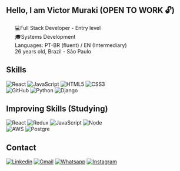 ## Hello, I am Victor Muraki (OPEN TO WORK 🔓)

<ul style="list-style: none;">
<li>💻Full Stack Developer - Entry level</li> 
<li>🎓Systems Development</li>
<li> Languages: PT-BR (fluent) / EN (Intermediary)</li> 
<li> 26 years old, Brazil - São Paulo </li>
</ul>

## Skills
![React](https://img.shields.io/badge/React-20232A?style=for-the-badge&logo=react&logoColor=61DAFB) ![JavaScript](https://img.shields.io/badge/JavaScript-F7DF1E?style=for-the-badge&logo=javascript&logoColor=black) ![HTML5](https://img.shields.io/badge/HTML5-E34F26?style=for-the-badge&logo=html5&logoColor=white) ![CSS3](https://img.shields.io/badge/CSS3-1572B6?style=for-the-badge&logo=css3&logoColor=white) <br/>
![GitHub](https://img.shields.io/badge/GitHub-100000?style=for-the-badge&logo=github&logoColor=white) ![Python](https://img.shields.io/badge/Python-14354C?style=for-the-badge&logo=python&logoColor=white) ![Django](https://img.shields.io/badge/Django-092E20?style=for-the-badge&logo=django&logoColor=white)

## Improving Skills (Studying)
![React](https://img.shields.io/badge/React-20232A?style=for-the-badge&logo=react&logoColor=61DAFB) ![Redux](https://img.shields.io/badge/Redux-593D88?style=for-the-badge&logo=redux&logoColor=white) ![JavaScript](https://img.shields.io/badge/JavaScript-F7DF1E?style=for-the-badge&logo=javascript&logoColor=black) ![Node](https://img.shields.io/badge/Node.js-43853D?style=for-the-badge&logo=node.js&logoColor=white)  <br/>
![AWS](https://img.shields.io/badge/Amazon_AWS-232F3E?style=for-the-badge&logo=amazon-aws&logoColor=white) ![Postgre](https://img.shields.io/badge/PostgreSQL-316192?style=for-the-badge&logo=postgresql&logoColor=white)

## Contact
[![Linkedin](https://img.shields.io/badge/LinkedIn-0077B5?style=for-the-badge&logo=linkedin&logoColor=white)](https://www.linkedin.com/in/victor-muraki-008463127/) [![Gmail](https://img.shields.io/badge/Gmail-D14836?style=for-the-badge&logo=gmail&logoColor=white)](japinnfs@gmail.com) [![Whatsapp](https://img.shields.io/badge/WhatsApp-25D366?style=for-the-badge&logo=whatsapp&logoColor=white)](https://api.whatsapp.com/send?phone=5511990240880&text=I%20found%20your%20profile%20on%20github%20and%20found%20it%20interesting) [![Instagram](https://img.shields.io/badge/Instagram-E4405F?style=for-the-badge&logo=instagram&logoColor=white)](https://www.instagram.com/victor_muraki/)
